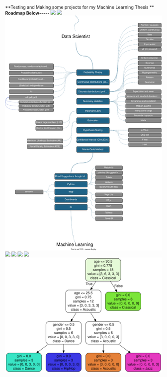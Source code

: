 **Testing and Making some projects for my Machine Learning Thesis   **
**Roadmap Below-----**
![](https://raw.githubusercontent.com/AMAI-GmbH/AI-Expert-Roadmap/main/images/intro.svg)
![](https://raw.githubusercontent.com/AMAI-GmbH/AI-Expert-Roadmap/main/images/fundamentals.svg)
![](https://raw.githubusercontent.com/AMAI-GmbH/AI-Expert-Roadmap/main/images/datascience.svg)
![](https://raw.githubusercontent.com/AMAI-GmbH/AI-Expert-Roadmap/main/images/machine_learning.svg)
![](https://raw.githubusercontent.com/AMAI-GmbH/AI-Expert-Roadmap/main/images/deep_learning.svg)
![](https://raw.githubusercontent.com/AMAI-GmbH/AI-Expert-Roadmap/main/images/data_engineer.svg)
![](https://raw.githubusercontent.com/AMAI-GmbH/AI-Expert-Roadmap/main/images/big_data_engineer.svg)
![](https://raw.githubusercontent.com/ZuhairTarif/ML-Projects/main/graphviz.svg)
